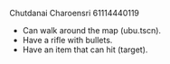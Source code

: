 Chutdanai Charoensri 61114440119
- Can walk around the map (ubu.tscn).
- Have a rifle with bullets.
- Have an item that can hit (target).
